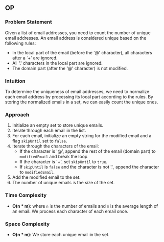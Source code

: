## OP

### Problem Statement
Given a list of email addresses, you need to count the number of unique email addresses. An email address is considered unique based on the following rules:
- In the local part of the email (before the '@' character), all characters after a '+' are ignored.
- All '.' characters in the local part are ignored.
- The domain part (after the '@' character) is not modified.

### Intuition
To determine the uniqueness of email addresses, we need to normalize each email address by processing its local part according to the rules. By storing the normalized emails in a set, we can easily count the unique ones.

### Approach
1. Initialize an empty set to store unique emails.
2. Iterate through each email in the list.
3. For each email, initialize an empty string for the modified email and a flag `skipUntil` set to `false`.
4. Iterate through the characters of the email:
   - If the character is '@', append the rest of the email (domain part) to `modifiedEmail` and break the loop.
   - If the character is '+', set `skipUntil` to `true`.
   - If `skipUntil` is `false` and the character is not '.', append the character to `modifiedEmail`.
5. Add the modified email to the set.
6. The number of unique emails is the size of the set.

### Time Complexity
- **O(n * m)**: where `n` is the number of emails and `m` is the average length of an email. We process each character of each email once.

### Space Complexity
- **O(n * m)**: We store each unique email in the set.

